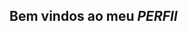## Bem vindos ao meu *PERFIl*

<!--
Meu nome é Odair.
-Estou estudandando programação pelo alura.
-->
